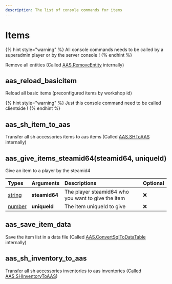 ```yaml
---
description: The list of console commands for items
---
```


# Items

{% hint style="warning" %}
All console commands needs to be called by a superadmin player or by the server console !
{% endhint %}

Remove all entities \(Called [AAS.RemoveEntity](../server-functions/entities-saving.md) internally\)

## aas\_reload\_basicitem

Reload all basic items \(preconfigured items by workshop id\)

{% hint style="warning" %}
Just this console command need to be called clientside !
{% endhint %}

## aas_sh_item_to_aas

Transfer all sh accessories items to aas items (Called [AAS.SHToAAS](../client-functions/items.md) internally)

## aas\_give\_items\_steamid64\(steamid64, uniqueId\)

Give an item to a player by the steamid4

| Types | Arguments | Descriptions | Optional |
| :--- | :--- | :--- | :--- |
| [string](https://www.lua.org/pil/2.4.html) | **steamid64** | The player steamid64 who you want to give the item | ❌ |
| [number](https://www.lua.org/pil/2.3.html) | **uniqueId** | The item uniqueId to give | ❌ |

## aas\_save\_item\_data

Save the item list in a data file (Called [AAS.ConvertSqlToDataTable](../server-functions/utils.md) internally)

## aas_sh_inventory_to_aas

Transfer all sh accessories inventories to aas inventories (Called [AAS.SHInventoryToAAS](../server-functions/player-saving.md))